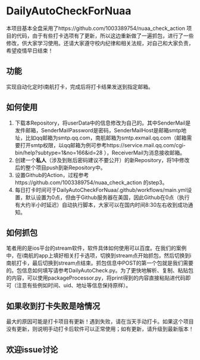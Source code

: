 # DailyAutoCheckForNuaa
本项目基本全盘采用了https://github.com/1003389754/nuaa_check_action 项目的代码，由于有些打卡选项有了更新，所以这边重新做了一遍抓包，进行了一些修改，供大家学习使用。还请大家遵守校内纪律和相关法规，对自己和大家负责，希望疫情早日结束！

## 功能
实现自动化定时i南航打卡，完成后将打卡结果发送到指定邮箱。

## 如何使用
1. 下载本Repository，将userData中的信息修改为自己的。其中SenderMail是发件邮箱，SenderMailPassword是密码，SenderMailHost是邮箱smtp地址，比如qq邮箱为smtp.qq.com，南航邮箱为smtp.exmail.qq.com（邮箱需要打开smtp权限，以qq邮箱为例可参考https://service.mail.qq.com/cgi-bin/help?subtype=1&no=166&id=28 ），ReceiverMail为消息接收邮箱。
2. 创建一个**私人**（涉及到账后密码建议不要公开）的新Repository，将1中修改后的整个项目push到新Repository中。
3. 设置Github的Action，过程参考https://github.com/1003389754/nuaa_check_action 的step3。
4. 每日打卡时间可于DailyAutoCheckForNuaa/.github/workflows/main.yml设置，默认设置为0点，但由于Github服务器在美国，因此Github在0点（执行有大约半小时延迟）自动执行脚本，大家可以在国内时间8:30左右收到成功通知。

## 如何抓包
笔者用的是ios平台的stream软件，软件具体如何使用可以百度。在我们的案例中，在i南航的app上填好相关打卡选项，切换到stream点开始抓包，然后切换到i南航打卡，最后切换到stream点结束。抓包信息中POST的第一个包就是我们需要的。包信息如何填写请参考DailyAutoCheck.py。为了更快地解析、复制、粘贴包的内容，可以使用packageProcessor.py，将print得到的内容直接粘贴进代码即可（注意有些例如时间、uid、地址等信息保持原样）。

## 如果收到打卡失败是啥情况
最大的原因可能是打卡项目有更新！遇到失败，请在当天手动打卡。如果这个项目没有更新，则说明手动打卡后软件可以正常使用；如有更新，请升级到最新版本！

## 欢迎issue讨论
